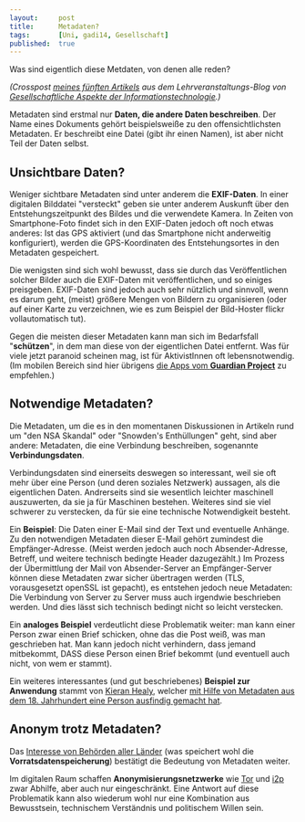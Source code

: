 ```yaml
---
layout: 	post
title: 		Metadaten?
tags: 		[Uni, gadi14, Gesellschaft]
published: 	true
---
```


Was sind eigentlich diese Metdaten, von denen alle reden?

*(Crosspost [meines fünften Artikels](http://tugll.tugraz.at/blog/view/41828/alles-meta-oder-was) aus dem Lehrveranstaltungs-Blog von [Gesellschaftliche Aspekte der Informationstechnologie](http://blog.2904.cc/2014/03/14/gadi14/).)*

Metadaten sind erstmal nur <strong>Daten, die andere Daten beschreiben</strong>. Der Name eines Dokuments geh&ouml;rt beispielswei&szlig;e zu den offensichtlichsten Metadaten. Er beschreibt eine Datei (gibt ihr einen Namen), ist aber nicht Teil der Daten selbst.

## Unsichtbare Daten?
Weniger sichtbare Metadaten sind unter anderem die <strong>EXIF-Daten</strong>. In einer digitalen Bilddatei "versteckt" geben sie unter anderem Auskunft &uuml;ber den Entstehungszeitpunkt des Bildes und die verwendete Kamera. In Zeiten von Smartphone-Foto findet sich in den EXIF-Daten jedoch oft noch etwas anderes: Ist das GPS aktiviert (und das Smartphone nicht&nbsp;anderweitig konfiguriert), werden die GPS-Koordinaten des Entstehungsortes in den Metadaten gespeichert. 

Die wenigsten sind sich wohl bewusst, dass sie durch das Ver&ouml;ffentlichen solcher Bilder auch die EXIF-Daten mit ver&ouml;ffentlichen, und so einiges preisgeben. EXIF-Daten sind jedoch auch sehr n&uuml;tzlich und sinnvoll, wenn es darum geht, (meist) gr&ouml;&szlig;ere Mengen von Bildern zu organisieren (oder auf einer Karte zu verzeichnen, wie es zum Beispiel der Bild-Hoster flickr vollautomatisch tut).

Gegen die meisten dieser Metadaten kann man sich im Bedarfsfall "<strong>sch&uuml;tzen</strong>", in dem man diese von der eigentlichen Datei entfernt. Was f&uuml;r viele jetzt paranoid scheinen mag, ist f&uuml;r AktivistInnen oft lebensnotwendig. (Im mobilen Bereich sind hier &uuml;brigens <a href="https://guardianproject.info/apps/">die Apps vom <strong>Guardian Project</strong></a> zu empfehlen.)

## Notwendige Metadaten?
Die Metadaten, um die es in den momentanen Diskussionen in Artikeln rund um "den NSA Skandal" oder "Snowden's Enth&uuml;llungen" geht, sind aber andere: Metadaten, die eine Verbindung beschreiben, sogenannte <strong>Verbindungsdaten</strong>.

Verbindungsdaten sind einerseits deswegen so interessant, weil sie oft mehr &uuml;ber eine Person (und deren soziales Netzwerk) aussagen, als die eigentlichen Daten.&nbsp;Andrerseits sind sie&nbsp;wesentlich leichter maschinell auszuwerten, da sie ja f&uuml;r Maschinen bestehen. Weiteres sind sie viel schwerer zu verstecken, da f&uuml;r sie eine technische Notwendigkeit besteht.

Ein <strong>Beispiel</strong>: Die Daten einer E-Mail sind der Text und eventuelle Anh&auml;nge. Zu den notwendigen Metadaten dieser E-Mail geh&ouml;rt zumindest die Empf&auml;nger-Adresse. (Meist werden jedoch auch noch Absender-Adresse, Betreff, und weitere technisch bedingte Header dazugez&auml;hlt.) Im Prozess der &Uuml;bermittlung der Mail von Absender-Server an Empf&auml;nger-Server k&ouml;nnen diese Metadaten zwar sicher &uuml;bertragen werden (TLS, vorausgesetzt openSSL ist gepacht), es entstehen jedoch neue Metadaten: Die Verbindung von Server zu Server muss auch irgendwie beschrieben werden. Und dies l&auml;sst sich technisch bedingt nicht so leicht verstecken.

Ein <strong>analoges Beispiel</strong> verdeutlicht diese Problematik weiter: man kann einer Person zwar einen Brief schicken, ohne das die Post wei&szlig;, was man geschrieben hat. Man kann jedoch nicht verhindern, dass jemand mitbekommt, DASS diese Person einen Brief bekommt (und eventuell auch nicht, von wem er stammt).

Ein weiteres interessantes (und gut beschriebenes) <strong>Beispiel zur Anwendung</strong> stammt von&nbsp;<a href="https://twitter.com/kjhealy">Kieran Healy</a>, welcher <a href="http://kieranhealy.org/blog/archives/2013/06/09/using-metadata-to-find-paul-revere/">mit Hilfe von Metadaten aus dem 18. Jahrhundert eine Person ausfindig gemacht hat</a>.

## Anonym trotz Metadaten?
Das <a href="https://netzfreiheit.org/2014/04/08/presseaussendung-zu-den-verstrickungen-der-nsa-mit-oesterreichischen-behoerden/">Interesse von Beh&ouml;rden aller L&auml;nder</a> (was speichert wohl die <strong>Vorratsdatenspeicherung</strong>) best&auml;tigt die Bedeutung von Metadaten weiter.

Im digitalen Raum schaffen&nbsp;<strong><span>Anonymisierungsnetzwerke</span></strong> wie <a href="https://www.torproject.org/">Tor</a> und <a href="http://geti2p.net/">i2p</a> zwar Abhilfe, aber auch nur eingeschr&auml;nkt. Eine Antwort auf diese Problematik kann also wiederum wohl nur eine Kombination aus Bewusstsein, technischem&nbsp;Verst&auml;ndnis und politischem Willen sein.

